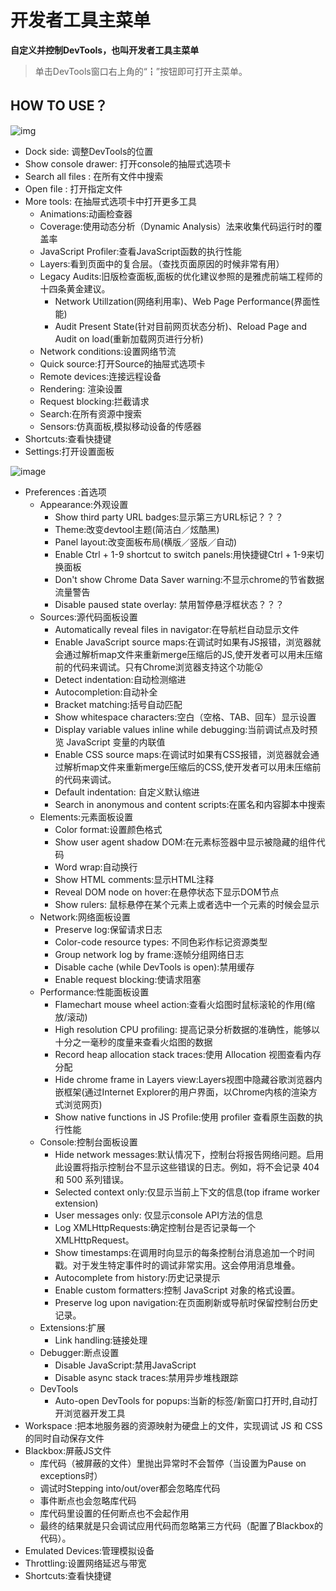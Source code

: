 # 开发者工具主菜单

**自定义并控制DevTools，也叫开发者工具主菜单**

> 单击DevTools窗口右上角的“┇”按钮即可打开主菜单。

## HOW TO USE？

![img](../../public/img/more.png)

- Dock side: 调整DevTools的位置
- Show console drawer: 打开console的抽屉式选项卡
- Search all files : 在所有文件中搜索
- Open file : 打开指定文件
- More tools: 在抽屉式选项卡中打开更多工具
  - Animations:动画检查器
  - Coverage:使用动态分析（Dynamic Analysis）法来收集代码运行时的覆盖率
  - JavaScript Profiler:查看JavaScript函数的执行性能
  - Layers:看到页面中的复合层。（查找页面原因的时候非常有用）
  - Legacy Audits:旧版检查面板,面板的优化建议参照的是雅虎前端工程师的十四条黄金建议。
    - Network Utillzation(网络利用率)、Web Page Performance(界面性能)
    - Audit Present State(针对目前网页状态分析)、Reload Page and Audit on load(重新加载网页进行分析)
  - Network conditions:设置网络节流
  - Quick source:打开Source的抽屉式选项卡
  - Remote devices:连接远程设备
  - Rendering: 渲染设置
  - Request blocking:拦截请求
  - Search:在所有资源中搜索
  - Sensors:仿真面板,模拟移动设备的传感器
- Shortcuts:查看快捷键
- Settings:打开设置面板

![image](../../public/img/more2.png)

- Preferences :首选项
  - Appearance:外观设置
    - Show third party URL badges:显示第三方URL标记？？？
    - Theme:改变devtool主题(简洁白／炫酷黑)
    - Panel layout:改变面板布局(横版／竖版／自动)
    - Enable Ctrl + 1-9 shortcut to switch panels:用快捷键Ctrl + 1-9来切换面板
    - Don't show Chrome Data Saver warning:不显示chrome的节省数据流量警告
    - Disable paused state overlay: 禁用暂停悬浮框状态？？？
  - Sources:源代码面板设置
    - Automatically reveal files in navigator:在导航栏自动显示文件
    - Enable JavaScript source maps:在调试时如果有JS报错，浏览器就会通过解析map文件来重新merge压缩后的JS,使开发者可以用未压缩前的代码来调试。只有Chrome浏览器支持这个功能😲
    - Detect indentation:自动检测缩进
    - Autocompletion:自动补全
    - Bracket matching:括号自动匹配
    - Show whitespace characters:空白（空格、TAB、回车）显示设置
    - Display variable values inline while debugging:当前调试点及时预览 JavaScript 变量的内联值
    - Enable CSS source maps:在调试时如果有CSS报错，浏览器就会通过解析map文件来重新merge压缩后的CSS,使开发者可以用未压缩前的代码来调试。
    - Default indentation: 自定义默认缩进
    - Search in anonymous and content scripts:在匿名和内容脚本中搜索
  - Elements:元素面板设置
    - Color format:设置颜色格式
    - Show user agent shadow DOM:在元素标签器中显示被隐藏的组件代码
    - Word wrap:自动换行
    - Show HTML comments:显示HTML注释
    - Reveal DOM node on hover:在悬停状态下显示DOM节点
    - Show rulers: 鼠标悬停在某个元素上或者选中一个元素的时候会显示
  - Network:网络面板设置
    - Preserve log:保留请求日志
    - Color-code resource types: 不同色彩作标记资源类型
    - Group network log by frame:逐帧分组网络日志
    - Disable cache (while DevTools is open):禁用缓存
    - Enable request blocking:使请求阻塞
  - Performance:性能面板设置
    - Flamechart mouse wheel action:查看火焰图时鼠标滚轮的作用(缩放/滚动)
    - High resolution CPU profiling: 提高记录分析数据的准确性，能够以十分之一毫秒的度量来查看火焰图的数据
    - Record heap allocation stack traces:使用 Allocation 视图查看内存分配
    - Hide chrome frame in Layers view:Layers视图中隐藏谷歌浏览器内嵌框架(通过Internet Explorer的用户界面，以Chrome内核的渲染方式浏览网页)
    - Show native functions in JS Profile:使用 profiler 查看原生函数的执行性能
  - Console:控制台面板设置
    - Hide network messages:默认情况下，控制台将报告网络问题。启用此设置将指示控制台不显示这些错误的日志。例如，将不会记录 404 和 500 系列错误。
    - Selected context only:仅显示当前上下文的信息(top iframe worker extension)
    - User messages only: 仅显示console API方法的信息
    - Log XMLHttpRequests:确定控制台是否记录每一个 XMLHttpRequest。
    - Show timestamps:在调用时向显示的每条控制台消息追加一个时间戳。对于发生特定事件时的调试非常实用。这会停用消息堆叠。
    - Autocomplete from history:历史记录提示
    - Enable custom formatters:控制 JavaScript 对象的格式设置。
    - Preserve log upon navigation:在页面刷新或导航时保留控制台历史记录。
  - Extensions:扩展
    - Link handling:链接处理
  - Debugger:断点设置
    - Disable JavaScript:禁用JavaScript
    - Disable async stack traces:禁用异步堆栈跟踪
  - DevTools
    - Auto-open DevTools for popups:当新的标签/新窗口打开时,自动打开浏览器开发工具
- Workspace :把本地服务器的资源映射为硬盘上的文件，实现调试 JS 和 CSS 的同时自动保存文件
- Blackbox:屏蔽JS文件
  - 库代码（被屏蔽的文件）里抛出异常时不会暂停（当设置为Pause on exceptions时）
  - 调试时Stepping into/out/over都会忽略库代码
  - 事件断点也会忽略库代码
  - 库代码里设置的任何断点也不会起作用
  - 最终的结果就是只会调试应用代码而忽略第三方代码（配置了Blackbox的代码）。
- Emulated Devices:管理模拟设备
- Throttling:设置网络延迟与带宽
- Shortcuts:查看快捷键

[
](https://zhaoluting.gitbooks.io/chrome/content/panel/end.html)